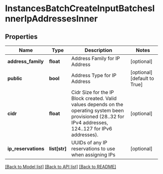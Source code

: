 # InstancesBatchCreateInputBatchesInnerIpAddressesInner


## Properties
Name | Type | Description | Notes
------------ | ------------- | ------------- | -------------
**address_family** | **float** | Address Family for IP Address | [optional] 
**public** | **bool** | Address Type for IP Address | [optional] [default to True]
**cidr** | **float** | Cidr Size for the IP Block created. Valid values depends on the operating system been provisioned (28..32 for IPv4 addresses, 124..127 for IPv6 addresses). | [optional] 
**ip_reservations** | **list[str]** | UUIDs of any IP reservations to use when assigning IPs | [optional] 

[[Back to Model list]](../README.md#documentation-for-models) [[Back to API list]](../README.md#documentation-for-api-endpoints) [[Back to README]](../README.md)


